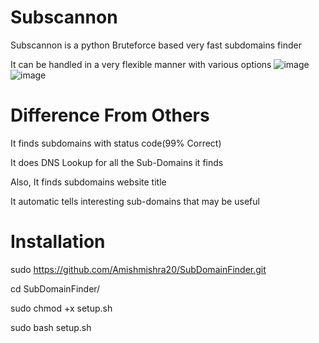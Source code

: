 # Subscannon


Subscannon is a python Bruteforce based very fast subdomains finder

It can be handled in a very flexible manner with various options
![image](https://github.com/Amishmishra20/SubDomainFinder/assets/92204497/a3031ba2-cfff-4218-9a23-a45d3b2eac2b)
![image](https://github.com/Amishmishra20/SubDomainFinder/assets/92204497/eb5eebc8-6214-43ac-86c3-19eae9d7fbd6)




# Difference From Others

It finds subdomains with status code(99% Correct)

It does DNS Lookup for all the Sub-Domains it finds

Also, It finds subdomains website title 

It automatic tells interesting sub-domains that may be useful

# Installation

sudo https://github.com/Amishmishra20/SubDomainFinder.git

cd SubDomainFinder/

sudo chmod +x setup.sh

sudo bash setup.sh
